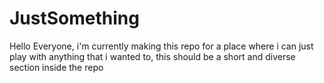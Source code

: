 # JustSomething
Hello Everyone, i'm currently making this repo for a place where i can just play with anything that i wanted to, this should be a short and diverse section inside the repo
